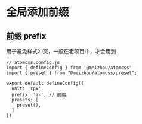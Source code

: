 # 全局添加前缀

## 前缀 prefix
用于避免样式冲突，一般在老项目中，才会用到

```js{7}
// atomcss.config.js
import { defineConfig } from '@meizhou/atomcss'
import { preset } from "@meizhou/atomcss/preset";

export default defineConfig({
  unit: 'rpx',
  prefix: 'a-', // 前缀
  presets: [
    preset(),
  ] 
})
```

